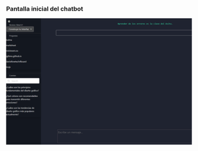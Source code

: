 ### Pantalla inicial del chatbot

![](https://github.com/k-tw0/chatBot/blob/main/Screenshot%202024-04-11%20145650.png)
